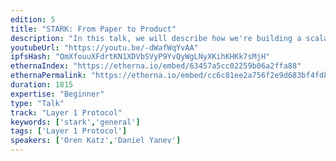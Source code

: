 ```yaml
---
edition: 5
title: "STARK: From Paper to Product"
description: "In this talk, we will describe how we're building a scalability engine for self-custodial trading and payments. We will also describe how to build a STARK-based product over Ethereum, and our contributions to the Ethereum ecosystem (EIP-2028, STARK-friendly hash functions, etc.)"
youtubeUrl: "https://youtu.be/-dWafWqYvAA"
ipfsHash: "QmXfouuXFdrtKN1XDVbSVyP9YvQyWgLNyXKihKHKk7sMjH"
ethernaIndex: "https://etherna.io/embed/63457a5cc02259b06a2ffa88"
ethernaPermalink: "https://etherna.io/embed/cc6c81ee2a756f2e9d683bf4fd8098c1f9d68e037097e95a6c5678bf9a6f653d"
duration: 1815
expertise: "Beginner"
type: "Talk"
track: "Layer 1 Protocol"
keywords: ['stark','general']
tags: ['Layer 1 Protocol']
speakers: ['Oren Katz','Daniel Yanev']
---
```

